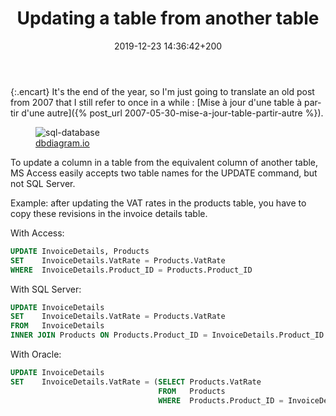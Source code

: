 ﻿---
date: 2019-12-23 14:36:42+200
layout: post
tags: sql
lang: en
title: "Updating a table from another table"
image: "/public/2019/sql-database.jpg"
---

{:.encart}
It's the end of the year, so I'm just going to translate an old post from 2007
that I still refer to once in a while : [Mise à jour d'une table à partir d'une
autre]({% post_url 2007-05-30-mise-a-jour-table-partir-autre %}).

<figure>
  <img src="{{ page.image }}" alt="sql-database" />
  <figcaption>
    <a href="https://dbdiagram.io/">dbdiagram.io</a>
  </figcaption>
</figure>

To update a column in a table from the equivalent column of another table, MS
Access easily accepts two table names for the UPDATE command, but not SQL
Server.

Example: after updating the VAT rates in the products table, you have to copy
these revisions in the invoice details table.

With Access:

```sql
UPDATE InvoiceDetails, Products
SET    InvoiceDetails.VatRate = Products.VatRate
WHERE  InvoiceDetails.Product_ID = Products.Product_ID
```

With SQL Server:

```sql
UPDATE InvoiceDetails
SET    InvoiceDetails.VatRate = Products.VatRate
FROM   InvoiceDetails
INNER JOIN Products ON Products.Product_ID = InvoiceDetails.Product_ID
```

With Oracle:

```sql
UPDATE InvoiceDetails
SET    InvoiceDetails.VatRate = (SELECT Products.VatRate
                                 FROM   Products
                                 WHERE  Products.Product_ID = InvoiceDetails.Product_ID)
```
